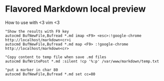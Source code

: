Flavored Markdown local preview
===============================

How to use with <3 vim <3

```vim
"Show the results with F9 key
autocmd BufNewFile,Bufread *.md imap <F9> <esc>:!google-chrome http://localhost/markdown<cr>i
autocmd BufNewFile,Bufread *.md map <F9> :!google-chrome http://localhost/markdown<cr>

"Copy content to temp file when save .md files
autocmd BufWritePost *.md :silent !cp '%:p' /var/www/markdown/temp.txt

"put a marker in char 80
autocmd BufNewFile,Bufread *.md set cc=80
```

